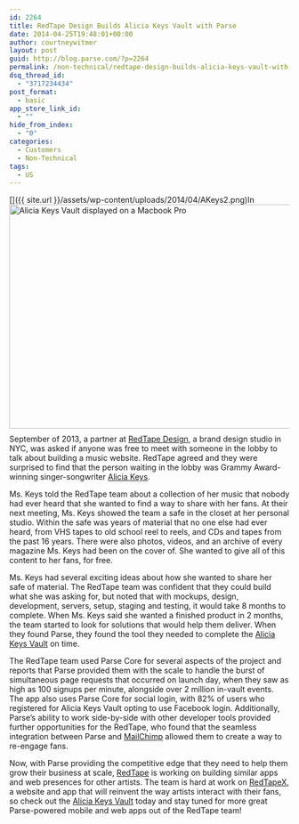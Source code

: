 ```yaml
---
id: 2264
title: RedTape Design Builds Alicia Keys Vault with Parse
date: 2014-04-25T19:48:01+00:00
author: courtneywitmer
layout: post
guid: http://blog.parse.com/?p=2264
permalink: /non-technical/redtape-design-builds-alicia-keys-vault-with-parse/
dsq_thread_id:
  - "3717234434"
post_format:
  - basic
app_store_link_id:
  - ""
hide_from_index:
  - "0"
categories:
  - Customers
  - Non-Technical
tags:
  - US
---
```

[<img style="border: 0pt none; float: right; padding-left: 10px; padding-bottom: 10px;" src="{{ site.url }}/assets/wp-content/uploads/2014/04/AKeys2.png" alt="Alicia Keys Vault displayed on a Macbook Pro" width="600" height="403" />]({{ site.url }}/assets/wp-content/uploads/2014/04/AKeys2.png)In September of 2013, a partner at <a href="http://redtapedesign.com/" target="_blank">RedTape Design</a>, a brand design studio in NYC, was asked if anyone was free to meet with someone in the lobby to talk about building a music website. RedTape agreed and they were surprised to find that the person waiting in the lobby was Grammy Award-winning singer-songwriter <a href="http://aliciakeys.com/" target="_blank">Alicia Keys</a>.

Ms. Keys told the RedTape team about a collection of her music that nobody had ever heard that she wanted to find a way to share with her fans. At their next meeting, Ms. Keys showed the team a safe in the closet at her personal studio. Within the safe was years of material that no one else had ever heard, from VHS tapes to old school reel to reels, and CDs and tapes from the past 16 years. There were also photos, videos, and an archive of every magazine Ms. Keys had been on the cover of. She wanted to give all of this content to her fans, for free.

Ms. Keys had several exciting ideas about how she wanted to share her safe of material. The RedTape team was confident that they could build what she was asking for, but noted that with mockups, design, development, servers, setup, staging and testing, it would take 8 months to complete. When Ms. Keys said she wanted a finished product in 2 months, the team started to look for solutions that would help them deliver. When they found Parse, they found the tool they needed to complete the <a href="http://www.akvault.com/" target="_blank">Alicia Keys Vault</a> on time.

The RedTape team used Parse Core for several aspects of the project and reports that Parse provided them with the scale to handle the burst of simultaneous page requests that occurred on launch day, when they saw as high as 100 signups per minute, alongside over 2 million in-vault events. The app also uses Parse Core for social login, with 82% of users who registered for Alicia Keys Vault opting to use Facebook login. Additionally, Parse’s ability to work side-by-side with other developer tools provided further opportunities for the RedTape, who found that the seamless integration between Parse and <a href="https://parse.com/docs/cloud_modules_guide#mandrill" target="_blank">MailChimp</a> allowed them to create a way to re-engage fans.

Now, with Parse providing the competitive edge that they need to help them grow their business at scale, <a href="http://redtapedesign.com/" target="_blank">RedTape</a> is working on building similar apps and web presences for other artists. The team is hard at work on <a href="http://www.redtapex.com/" target="_blank">RedTapeX</a>, a website and app that will reinvent the way artists interact with their fans, so check out the <a href="http://aliciakeys.com/" target="_blank">Alicia Keys Vault</a> today and stay tuned for more great Parse-powered mobile and web apps out of the RedTape team!
